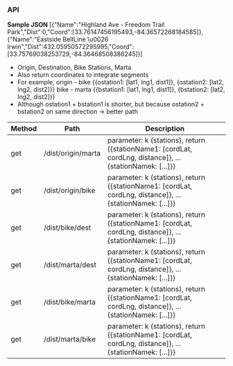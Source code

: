 ### API

**Sample JSON**
[{"Name":"Highland Ave - Freedom Trail Park","Dist":0,"Coord":[33.76147456195493,-84.36572268184585]},{"Name":"Eastside BeltLine \u0026 Irwin","Dist":432.05950572295995,"Coord":[33.75769038253729,-84.36468508386245]}]


- Origin, Destination, Bike Stations, Marta
- Also return coordinates to integrate segments
- For example, origin - bike {{ostation1: [lat1, lng1, dist1]}, {ostation2: [lat2, lng2, dist2]}}
               bike - marta {{bstation1: [lat1, lng1, dist1]}, {bstation2: [lat2, lng2, dist2]}}
- Although ostation1 + bstation1 is shorter, but because ostation2 + bstation2 on same direction -> better path

| Method | Path | Description |
|------- | --------- | ------ |
| get | /dist/origin/marta | parameter: k (stations), return {{stationName1: [cordLat, cordLng, distance]}, ... {stationNamek: [...]}}|
| get | /dist/origin/bike | parameter: k (stations), return {{stationName1: [cordLat, cordLng, distance]}, ... {stationNamek: [...]}}|
| get | /dist/bike/dest | parameter: k (stations), return {{stationName1: [cordLat, cordLng, distance]}, ... {stationNamek: [...]}}|
| get | /dist/marta/dest | parameter: k (stations), return {{stationName1: [cordLat, cordLng, distance]}, ... {stationNamek: [...]}}|
| get | /dist/bike/marta | parameter: k (stations), return {{stationName1: [cordLat, cordLng, distance]}, ... {stationNamek: [...]}}|
| get | /dist/marta/bike | parameter: k (stations), return {{stationName1: [cordLat, cordLng, distance]}, ... {stationNamek: [...]}}|
